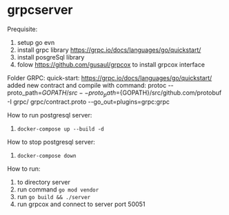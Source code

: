# grpcserver

Prequisite:
1. setup go evn
2. install grpc library https://grpc.io/docs/languages/go/quickstart/
3. install posgreSql library
4. folow https://github.com/gusaul/grpcox to install grpcox interface

Folder GRPC:
quick-start: https://grpc.io/docs/languages/go/quickstart/
added new contract and compile with command:
protoc --proto_path=${GOPATH}/src --proto_path=${GOPATH}/src/github.com/protobuf -I  grpc/  grpc/contract.proto --go_out=plugins=grpc:grpc

How to run postgresql server:
1. `docker-compose up --build -d`

How to stop postgresql server:
1. `docker-compose down`

How to run:
1. to directory server
2. run command `go mod vendor`
3. run `go build && ./server`
3. run grpcox and connect to server port 50051
